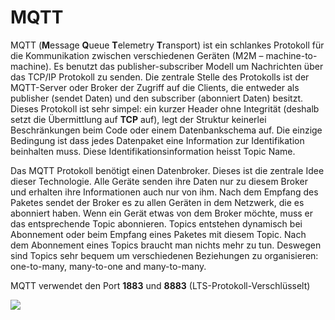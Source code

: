 # MQTT

MQTT (**M**essage **Q**ueue **T**elemetry **T**ransport) ist ein schlankes Protokoll für die Kommunikation zwischen verschiedenen Geräten (M2M – machine-to-machine). Es benutzt das publisher-subscriber Modell um Nachrichten über das TCP/IP Protokoll zu senden. Die zentrale Stelle des Protokolls ist der MQTT-Server oder Broker der Zugriff auf die Clients, die entweder als publisher (sendet Daten) und den subscriber (abonniert Daten) besitzt. Dieses Protokoll ist sehr simpel: ein kurzer Header ohne Integrität (deshalb setzt die Übermittlung auf **TCP** auf), legt der Struktur keinerlei Beschränkungen beim Code oder einem Datenbankschema auf. Die einzige Bedingung ist dass jedes Datenpaket eine Information zur Identifikation beinhalten muss. Diese Identifikationsinformation heisst Topic Name.

Das MQTT Protokoll benötigt einen Datenbroker. Dieses ist die zentrale Idee dieser Technologie. Alle Geräte senden ihre Daten nur zu diesem Broker und erhalten ihre Informationen auch nur von ihm. Nach dem Empfang des Paketes sendet der Broker es zu allen Geräten in dem Netzwerk, die es abonniert haben. Wenn ein Gerät etwas von dem Broker möchte, muss er das entsprechende Topic abonnieren. Topics entstehen dynamisch bei Abonnement oder beim Empfang eines Paketes mit diesem Topic. Nach dem Abonnement eines Topics braucht man nichts mehr zu tun. Deswegen sind Topics sehr bequem um verschiedenen Beziehungen zu organisieren: one-to-many, many-to-one and many-to-many.

MQTT verwendet den Port **1883** und **8883** (LTS-Protokoll-Verschlüsselt)

![](<../../.gitbook/assets/mqtt\_publish subscribe.png>)
